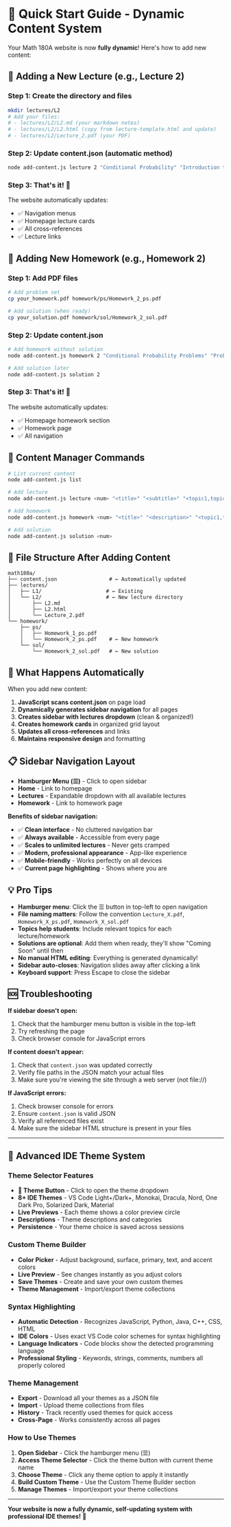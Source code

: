 # 🚀 Quick Start Guide - Dynamic Content System

Your Math 180A website is now **fully dynamic**! Here's how to add new content:

## 📖 Adding a New Lecture (e.g., Lecture 2)

### Step 1: Create the directory and files
```bash
mkdir lectures/L2
# Add your files:
# - lectures/L2/L2.md (your markdown notes)
# - lectures/L2/L2.html (copy from lecture-template.html and update)
# - lectures/L2/Lecture_2.pdf (your PDF)
```

### Step 2: Update content.json (automatic method)
```bash
node add-content.js lecture 2 "Conditional Probability" "Introduction to conditional probability and Bayes theorem" "Conditional Probability,Bayes Theorem,Independence"
```

### Step 3: That's it! 🎉
The website automatically updates:
- ✅ Navigation menus
- ✅ Homepage lecture cards
- ✅ All cross-references
- ✅ Lecture links

## 📝 Adding New Homework (e.g., Homework 2)

### Step 1: Add PDF files
```bash
# Add problem set
cp your_homework.pdf homework/ps/Homework_2_ps.pdf

# Add solution (when ready)
cp your_solution.pdf homework/sol/Homework_2_sol.pdf
```

### Step 2: Update content.json
```bash
# Add homework without solution
node add-content.js homework 2 "Conditional Probability Problems" "Problems covering conditional probability concepts" "Conditional Probability,Independence"

# Add solution later
node add-content.js solution 2
```

### Step 3: That's it! 🎉
The website automatically updates:
- ✅ Homepage homework section
- ✅ Homework page
- ✅ All navigation

## 🔧 Content Manager Commands

```bash
# List current content
node add-content.js list

# Add lecture
node add-content.js lecture <num> "<title>" "<subtitle>" "<topic1,topic2,...>"

# Add homework
node add-content.js homework <num> "<title>" "<description>" "<topic1,topic2,...>" [hasSolution]

# Add solution
node add-content.js solution <num>
```

## 📁 File Structure After Adding Content

```
math180a/
├── content.json                 # ← Automatically updated
├── lectures/
│   ├── L1/                     # ← Existing
│   └── L2/                     # ← New lecture directory
│       ├── L2.md
│       ├── L2.html
│       └── Lecture_2.pdf
└── homework/
    ├── ps/
    │   ├── Homework_1_ps.pdf
    │   └── Homework_2_ps.pdf    # ← New homework
    └── sol/
        └── Homework_2_sol.pdf   # ← New solution
```

## 🎯 What Happens Automatically

When you add new content:

1. **JavaScript scans content.json** on page load
2. **Dynamically generates sidebar navigation** for all pages
3. **Creates sidebar with lectures dropdown** (clean & organized!)
4. **Creates homework cards** in organized grid layout
5. **Updates all cross-references** and links
6. **Maintains responsive design** and formatting

## 📋 Sidebar Navigation Layout

- **Hamburger Menu (☰)** - Click to open sidebar
- **Home** - Link to homepage
- **Lectures** - Expandable dropdown with all available lectures
- **Homework** - Link to homework page

**Benefits of sidebar navigation:**
- ✅ **Clean interface** - No cluttered navigation bar
- ✅ **Always available** - Accessible from every page
- ✅ **Scales to unlimited lectures** - Never gets cramped
- ✅ **Modern, professional appearance** - App-like experience
- ✅ **Mobile-friendly** - Works perfectly on all devices
- ✅ **Current page highlighting** - Shows where you are

## 💡 Pro Tips

- **Hamburger menu**: Click the ☰ button in top-left to open navigation
- **File naming matters**: Follow the convention `Lecture_X.pdf`, `Homework_X_ps.pdf`, `Homework_X_sol.pdf`
- **Topics help students**: Include relevant topics for each lecture/homework
- **Solutions are optional**: Add them when ready, they'll show "Coming Soon" until then
- **No manual HTML editing**: Everything is generated dynamically!
- **Sidebar auto-closes**: Navigation slides away after clicking a link
- **Keyboard support**: Press Escape to close the sidebar

## 🆘 Troubleshooting

**If sidebar doesn't open:**
1. Check that the hamburger menu button is visible in the top-left
2. Try refreshing the page
3. Check browser console for JavaScript errors

**If content doesn't appear:**
1. Check that `content.json` was updated correctly
2. Verify file paths in the JSON match your actual files
3. Make sure you're viewing the site through a web server (not file://)

**If JavaScript errors:**
1. Check browser console for errors
2. Ensure `content.json` is valid JSON
3. Verify all referenced files exist
4. Make sure the sidebar HTML structure is present in your files

---

## 🎨 **Advanced IDE Theme System**

### **Theme Selector Features**
- **🎨 Theme Button** - Click to open the theme dropdown
- **8+ IDE Themes** - VS Code Light+/Dark+, Monokai, Dracula, Nord, One Dark Pro, Solarized Dark, Material
- **Live Previews** - Each theme shows a color preview circle
- **Descriptions** - Theme descriptions and categories
- **Persistence** - Your theme choice is saved across sessions

### **Custom Theme Builder**
- **Color Picker** - Adjust background, surface, primary, text, and accent colors
- **Live Preview** - See changes instantly as you adjust colors
- **Save Themes** - Create and save your own custom themes
- **Theme Management** - Import/export theme collections

### **Syntax Highlighting**
- **Automatic Detection** - Recognizes JavaScript, Python, Java, C++, CSS, HTML
- **IDE Colors** - Uses exact VS Code color schemes for syntax highlighting
- **Language Indicators** - Code blocks show the detected programming language
- **Professional Styling** - Keywords, strings, comments, numbers all properly colored

### **Theme Management**
- **Export** - Download all your themes as a JSON file
- **Import** - Upload theme collections from files
- **History** - Track recently used themes for quick access
- **Cross-Page** - Works consistently across all pages

### **How to Use Themes**
1. **Open Sidebar** - Click the hamburger menu (☰)
2. **Access Theme Selector** - Click the theme button with current theme name
3. **Choose Theme** - Click any theme option to apply it instantly
4. **Build Custom Theme** - Use the Custom Theme Builder section
5. **Manage Themes** - Import/export your theme collections

---

**Your website is now a fully dynamic, self-updating system with professional IDE themes!** 🎉
